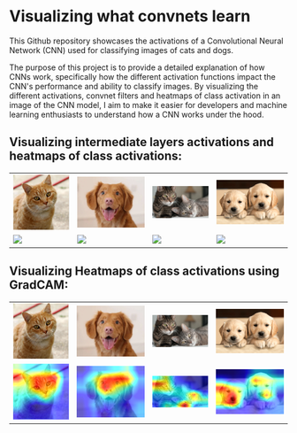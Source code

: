 
# Visualizing what convnets learn


This Github repository showcases the activations of a Convolutional Neural Network (CNN) used for classifying images of cats and dogs.

The purpose of this project is to provide a detailed explanation of how CNNs work, specifically how the different activation functions impact the CNN's performance and ability to classify images. By visualizing the different activations, convnet filters and heatmaps of class activation in an image of the CNN model, I aim to make it easier for developers and machine learning enthusiasts to understand how a CNN works under the hood.

## Visualizing intermediate layers activations and heatmaps of class activations:

<div align="center">  
<table style="margin: 0 auto; border-style: none; width:100%">
  <tr>
    <td><img src="https://github.com/mohamedamine99/Visualizing-what-convnets-learn/blob/main/test%20images/cat.PNG" width=140></td>
    <td><img src="https://github.com/mohamedamine99/Visualizing-what-convnets-learn/blob/main/test%20images/dog.PNG" width=170></td>
    <td><img src="https://github.com/mohamedamine99/Visualizing-what-convnets-learn/blob/main/test%20images/2%20cats.PNG" width=140></td>
    <td><img src="https://github.com/mohamedamine99/Visualizing-what-convnets-learn/blob/main/test%20images/2%20dogs.PNG" width=170></td>
  </tr>
  <tr>
    <td><img src="https://github.com/mohamedamine99/Visualizing-what-convnets-learn/blob/main/visualizing%20intermediate%20layers%20activations/results/activations%20GIFs/cat%20activations%202.gif" width=200></td>
    <td><img src="https://github.com/mohamedamine99/Visualizing-what-convnets-learn/blob/main/visualizing%20intermediate%20layers%20activations/results/activations%20GIFs/dog%20activations%202.gif" width=200></td>
    <td><img src="https://github.com/mohamedamine99/Visualizing-what-convnets-learn/blob/main/visualizing%20intermediate%20layers%20activations/results/activations%20GIFs/two%20cats%20activations%202.gif" width=200></td>
    <td><img src="https://github.com/mohamedamine99/Visualizing-what-convnets-learn/blob/main/visualizing%20intermediate%20layers%20activations/results/activations%20GIFs/two%20dogs%20activations%202.gif" width=200></td>
  </tr>
    
</table>
</div>
  
  ## Visualizing Heatmaps of class activations using GradCAM:

<div align="center">  
<table style="margin: 0 auto; border-style: none; width:100%">
  <tr>
    <td><img src="https://github.com/mohamedamine99/Visualizing-what-convnets-learn/blob/main/test%20images/cat.PNG" width=140></td>
    <td><img src="https://github.com/mohamedamine99/Visualizing-what-convnets-learn/blob/main/test%20images/dog.PNG" width=170></td>
    <td><img src="https://github.com/mohamedamine99/Visualizing-what-convnets-learn/blob/main/test%20images/2%20cats.PNG" width=140></td>
    <td><img src="https://github.com/mohamedamine99/Visualizing-what-convnets-learn/blob/main/test%20images/2%20dogs.PNG" width=170></td>
  </tr>

  <tr>
    <td><img src="https://github.com/mohamedamine99/Visualizing-what-convnets-learn/blob/main/Visualizing%20heatmaps%20of%20class%20activation%20in%20an%20image/results/cat_heatmap_overlayed.png" width=140></td>
    <td><img src="https://github.com/mohamedamine99/Visualizing-what-convnets-learn/blob/main/Visualizing%20heatmaps%20of%20class%20activation%20in%20an%20image/results/dog_heatmap_overlayed.png" width=170></td>  
    <td><img src="https://github.com/mohamedamine99/Visualizing-what-convnets-learn/blob/main/Visualizing%20heatmaps%20of%20class%20activation%20in%20an%20image/results/2%20cats_heatmap_overlayed.png" width=140></td>
    <td><img src="https://github.com/mohamedamine99/Visualizing-what-convnets-learn/blob/main/Visualizing%20heatmaps%20of%20class%20activation%20in%20an%20image/results/2%20dogs_heatmap_overlayed.png" width=170></td>
  </tr>

  
</table>
</div>
